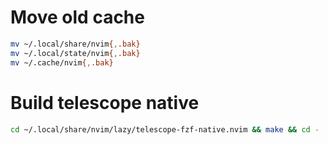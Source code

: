 # Move old cache

```sh
mv ~/.local/share/nvim{,.bak}
mv ~/.local/state/nvim{,.bak}
mv ~/.cache/nvim{,.bak}
```

# Build telescope native

```sh
cd ~/.local/share/nvim/lazy/telescope-fzf-native.nvim && make && cd -
```
